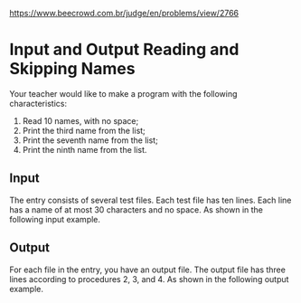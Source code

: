 https://www.beecrowd.com.br/judge/en/problems/view/2766

# Input and Output Reading and Skipping Names

Your teacher would like to make a program with the following characteristics:

1. Read 10 names, with no space;
1. Print the third name from the list;
1. Print the seventh name from the list;
1. Print the ninth name from the list.

## Input

The entry consists of several test files. Each test file has ten lines. Each
line has a name of at most 30 characters and no space. As shown in the
following input example.

## Output

For each file in the entry, you have an output file. The output file has three
lines according to procedures 2, 3, and 4. As shown in the following output
example.
